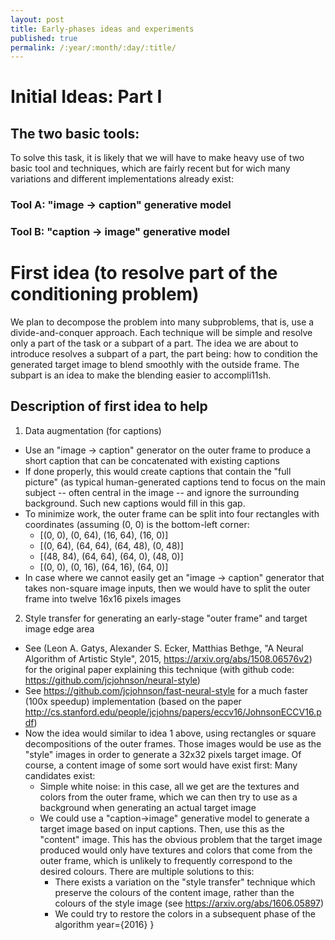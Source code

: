```yaml
---
layout: post
title: Early-phases ideas and experiments
published: true
permalink: /:year/:month/:day/:title/
---
```


# Initial Ideas: Part I

## The two basic tools:

To solve this task, it is likely that we will have to make heavy use of two basic tool and  techniques,
which are fairly recent but for wich many variations and different implementations already exist:

### Tool A: "image -> caption" generative model

### Tool B: "caption -> image" generative model

# First idea (to resolve part of the conditioning problem)

We plan to decompose the problem into many subproblems, that is, use a divide-and-conquer approach.
Each technique will be simple and resolve only a part of the task or a subpart of a part.
The idea we are about to introduce resolves a subpart of a part, the part being: how to condition the
generated target image to blend smoothly with the outside frame. The subpart is an idea to make the blending easier to accompli11sh.

## Description of first idea to help 

1. Data augmentation (for captions)
  - Use an "image -> caption" generator on the outer frame to produce a short caption that can be concatenated with existing captions
  - If done properly, this would create captions that contain the "full picture" (as typical human-generated captions tend to focus on
    the main subject -- often central in the image -- and ignore the surrounding background. Such new captions would fill in this gap.
  - To minimize work, the outer frame can be split into four rectangles with coordinates (assuming (0, 0) is the bottom-left corner:
    - [(0, 0), (0, 64), (16, 64), (16, 0)]
    - [(0, 64), (64, 64), (64, 48), (0, 48)]
    - [(48, 84), (64, 64), (64, 0), (48, 0)]
    - [(0, 0), (0, 16), (64, 16), (64, 0)]
  - In case where we cannot easily get an "image -> caption" generator that takes non-square image inputs, then we would have to split
    the outer frame into twelve 16x16 pixels images
2. Style transfer for generating an early-stage "outer frame" and target image edge area
  - See (Leon A. Gatys, Alexander S. Ecker, Matthias Bethge, "A Neural Algorithm of Artistic Style", 2015, https://arxiv.org/abs/1508.06576v2) for the original paper explaining this technique (with github code: https://github.com/jcjohnson/neural-style)
  - See https://github.com/jcjohnson/fast-neural-style for a much faster (100x speedup) implementation (based on the paper http://cs.stanford.edu/people/jcjohns/papers/eccv16/JohnsonECCV16.pdf)
  - Now the idea would similar to idea 1 above, using rectangles or square decompositions of the outer frames. Those images
  would be use as the "style" images in order to generate a 32x32 pixels target image. Of course, a content image of some sort would have exist first: Many candidates exist:
    * Simple white noise: in this case, all we get are the textures and colors from the outer frame, which we can then try to use as a background when generating an actual target image
    * We could use a "caption->image" generative model to generate a target image based on input captions. Then, use this as the "content" image. This has the obvious problem that the target image produced would only have textures and colors that come from the outer frame, which is unlikely to frequently correspond to the desired colours. There are multiple solutions to this:
      * There exists a variation on the "style transfer" technique which preserve the colours of the content image, rather than the colours of the style image (see https://arxiv.org/abs/1606.05897)
      * We could try to restore the colors in a subsequent phase of the algorithm
  year={2016}
}
